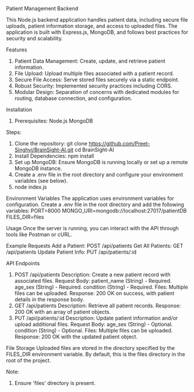 Patient Management Backend

This Node.js backend application handles patient data, including secure file uploads, patient information storage, and access to uploaded files. The application is built with Express.js, MongoDB, and follows best practices for security and scalability.

Features
1. Patient Data Management: Create, update, and retrieve patient information.
2. File Upload: Upload multiple files associated with a patient record.
3. Secure File Access: Serve stored files securely via a static endpoint.
4. Robust Security: Implemented security practices including CORS.
5. Modular Design: Separation of concerns with dedicated modules for routing, database connection, and configuration.

Installation
1. Prerequisites:
	Node.js
	MongoDB

Steps:
1. Clone the repository:
	git clone https://github.com/Preet-Singhvi/BrainSight-AI.git
	cd BrainSight-AI
2. Install Dependencies:
	npm install
3. Set up MongoDB:
	Ensure MongoDB is running locally or set up a remote MongoDB instance.
4. Create a .env file in the root directory and configure your environment variables (see below).
5. node index.js

Environment Variables
The application uses environment variables for configuration. Create a .env file in the root directory and add the following variables:
	PORT=8000
	MONGO_URI=mongodb://localhost:27017/patientDB
	FILES_DIR=files

Usage
Once the server is running, you can interact with the API through tools like Postman or cURL.

Example Requests
	Add a Patient: POST /api/patients
	Get All Patients: GET /api/patients
	Update Patient Info: PUT /api/patients/:id

API Endpoints
1. POST /api/patients
	Description: Create a new patient record with associated files.
	Request Body:
		patient_name (String) - Required.
		age_sex (String) - Required.
		condition (String) - Required.
		Files: Multiple files can be uploaded.
	Response:
		200 OK on success, with patient details in the response body.
2. GET /api/patients
	Description: Retrieve all patient records.
	Response:
		200 OK with an array of patient objects.
3. PUT /api/patients/:id
	Description: Update patient information and/or upload additional files.
	Request Body:
		age_sex (String) - Optional.
		condition (String) - Optional.
		Files: Multiple files can be uploaded.
	Response:
		200 OK with the updated patient object.

File Storage
Uploaded files are stored in the directory specified by the FILES_DIR environment variable. By default, this is the files directory in the root of the project.

Note:
1. Ensure 'files' directory is present.

